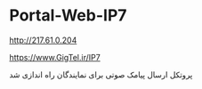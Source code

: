 # Portal-Web-IP7
http://217.61.0.204

https://www.GigTel.ir/IP7


پروتکل ارسال پیامک صوتی برای نمایندگان راه اندازی شد
